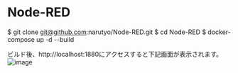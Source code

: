 # Node-RED
$ git clone git@github.com:narutyo/Node-RED.git
$ cd Node-RED
$ docker-compose up -d --build

ビルド後、http://localhost:1880にアクセスすると下記画面が表示されます。
![image](https://user-images.githubusercontent.com/75872607/202892583-411eb16a-fc6d-47a6-bfd1-dd5cb8d284d7.png)
